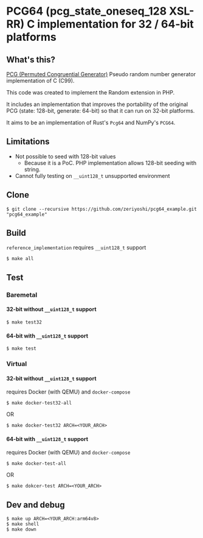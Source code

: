 # PCG64 (pcg_state_oneseq_128 XSL-RR) C implementation for 32 / 64-bit platforms

## What's this?

[PCG (Permuted Congruential Generator)](https://www.pcg-random.org/index.html) Pseudo random number generator implementation of C (C99).

This code was created to implement the Random extension in PHP.

It includes an implementation that improves the portability of the original PCG (state: 128-bit, generate: 64-bit) so that it can run on 32-bit platforms.

It aims to be an implementation of Rust's `Pcg64` and NumPy's `PCG64`.

## Limitations

- Not possible to seed with 128-bit values
    - Because it is a PoC. PHP implementation allows 128-bit seeding with string.
- Cannot fully testing on `__uint128_t` unsupported environment

## Clone

```shell
$ git clone --recursive https://github.com/zeriyoshi/pcg64_example.git "pcg64_example"
```

## Build

`reference_implementation` requires `__uint128_t` support

```shell
$ make all
```

## Test

### Baremetal

#### 32-bit without `__uint128_t` support

```shell
$ make test32
```

#### 64-bit with `__uint128_t` support

```shell
$ make test
```

### Virtual

#### 32-bit without `__uint128_t` support

requires Docker (with QEMU) and `docker-compose`

```shell
$ make docker-test32-all
```

OR

```shell
$ make docker-test32 ARCH=<YOUR_ARCH>
```

#### 64-bit with `__uint128_t` support

requires Docker (with QEMU) and `docker-compose`

```shell
$ make docker-test-all
```

OR

```shell
$ make dokcer-test ARCH=<YOUR_ARCH>
```

## Dev and debug

```shell
$ make up ARCH=<YOUR_ARCH:arm64v8>
$ make shell
$ make down
```
